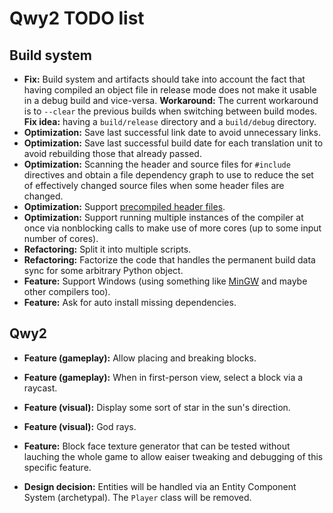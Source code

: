 
# Qwy2 TODO list

## Build system

- **Fix:** Build system and artifacts should take into account the fact that having compiled an object file in release mode does not make it usable in a debug build and vice-versa. **Workaround:** The current workaround is to `--clear` the previous builds when switching between build modes. **Fix idea:** having a `build/release` directory and a `build/debug` directory.
- **Optimization:** Save last successful link date to avoid unnecessary links.
- **Optimization:** Save last successful build date for each translation unit to avoid rebuilding those that already passed.
- **Optimization:** Scanning the header and source files for `#include` directives and obtain a file dependency graph to use to reduce the set of effectively changed source files when some header files are changed.
- **Optimization:** Support [precompiled header files](https://gcc.gnu.org/onlinedocs/gcc/Precompiled-Headers.html).
- **Optimization:** Support running multiple instances of the compiler at once via nonblocking calls to make use of more cores (up to some input number of cores).
- **Refactoring:** Split it into multiple scripts.
- **Refactoring:** Factorize the code that handles the permanent build data sync for some arbitrary Python object.
- **Feature:** Support Windows (using something like [MinGW](https://www.mingw-w64.org) and maybe other compilers too).
- **Feature:** Ask for auto install missing dependencies.

## Qwy2

- **Feature (gameplay):** Allow placing and breaking blocks.
- **Feature (gameplay):** When in first-person view, select a block via a raycast.
- **Feature (visual):** Display some sort of star in the sun's direction.
- **Feature (visual):** God rays.
- **Feature:** Block face texture generator that can be tested without lauching the whole game to allow eaiser tweaking and debugging of this specific feature.

- **Design decision:** Entities will be handled via an Entity Component System (archetypal). The `Player` class will be removed.
